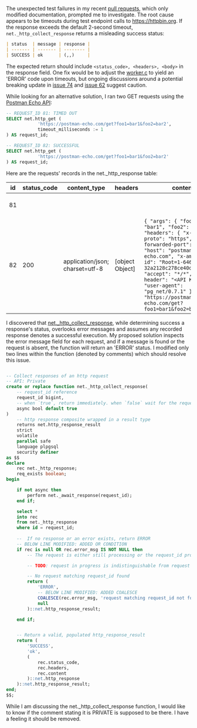 The unexpected test failures in my recent [pull requests](https://github.com/supabase/pg_net/actions/runs/4987953205/attempts/5), which only modified documentation, prompted me to investigate. The root cause appears to be timeouts during test endpoint calls to https://httpbin.org. If the response exceeds the default 2-second timeout, `net._http_collect_response` returns a misleading success status:

```markdown
| status  | message | response |
| ------- | ------- | -------- |
| SUCCESS | ok      | (,,)     |
```
The expected return should include `<status_code>, <headers>, <body>` in the response field. One fix would be to adjust the [worker.c](https://github.com/supabase/pg_net/blob/master/src/worker.c) to yield an 'ERROR' code upon timeouts, but ongoing discussions around a potential breaking update in [issue 74](https://github.com/supabase/pg_net/issues/74) and [issue 62](https://github.com/supabase/pg_net/issues/62) suggest caution.

While looking for an alternative solution, I ran two GET requests using the [Postman Echo API](https://learning.postman.com/docs/developer/echo-api/):

```sql
-- REQUEST_ID 81: TIMED OUT
SELECT net.http_get (
            'https://postman-echo.com/get?foo1=bar1&foo2=bar2',
            timeout_milliseconds := 1
) AS request_id;

-- REQUEST_ID 82: SUCCESSFUL
SELECT net.http_get (
            'https://postman-echo.com/get?foo1=bar1&foo2=bar2'
) AS request_id;
```
Here are the requests' records in the net._http_response table:

| id | status_code | content_type                    | headers         | content                                                                                                                                                                                                                                                                                                                                                                                                  | timed_out | error_msg           | created                       |
|----|-------------|---------------------------------|-----------------|------------------------------------------------------------------------------------------------------------------------------------------------------------------------------------------------------------------------------------------------------------------------------------------------------------------------------------------------------------------------------------------------------------|-----------|---------------------|-------------------------------|
| 81 |             |                                 |                 |                                                                                                                                                                                                                                                                                                                                                                                                          |           | Timeout was reached | 2023-05-18 04:01:07.054579+00 |
| 82 | 200         | application/json; charset=utf-8 | [object Object] | `{ "args": { "foo1": "bar1", "foo2": "bar2" }, "headers": { "x-forwarded-proto": "https", "x-forwarded-port": "443", "host": "postman-echo.com", "x-amzn-trace-id": "Root=1-6465a4be-32a2128c278ce40d3879ff2f", "accept": "*/*", "api-key-header": "<API KEY>", "user-agent": "pg_net/0.7.1" }, "url": "https://postman-echo.com/get?foo1=bar1&foo2=bar2" }` | false     |                     | 2023-05-18 04:08:30.839851+00 |


I discovered that [net._http_collect_response](https://github.com/supabase/pg_net/blob/f7ea986b8241a9adbe278d4868875650a3f7db36/sql/pg_net.sql#L280), while determining success a response's status, overlooks error messages and assumes any recorded response denotes a successful execution. My proposed solution inspects the error message field for each request, and if a message is found or the request is absent, the function will return an 'ERROR' status. I modified only two lines within the function (denoted by comments) which should resolve this issue.


```sql

-- Collect responses of an http request
-- API: Private
create or replace function net._http_collect_response(
    -- request_id reference
    request_id bigint,
    -- when `true`, return immediately. when `false` wait for the request to complete before returning
    async bool default true
)
    -- http response composite wrapped in a result type
    returns net.http_response_result
    strict
    volatile
    parallel safe
    language plpgsql
    security definer
as $$
declare
    rec net._http_response;
    req_exists boolean;
begin

    if not async then
        perform net._await_response(request_id);
    end if;

    select *
    into rec
    from net._http_response
    where id = request_id;
    
    --  If no response or an error exists, return ERROR
    -- BELOW LINE MODIFIED: ADDED OR CONDITION
    if rec is null OR rec.error_msg IS NOT NULL then 
        -- The request is either still processing or the request_id provided does not exist

        -- TODO: request in progress is indistinguishable from request that doesn't exist

        -- No request matching request_id found
        return (
            'ERROR',
            -- BELOW LINE MODIFIED: ADDED COALESCE
            COALESCE(rec.error_msg, 'request matching request_id not found'),
            null
        )::net.http_response_result;

    end if;


    -- Return a valid, populated http_response_result
    return (
        'SUCCESS',
        'ok',
        (
            rec.status_code,
            rec.headers,
            rec.content
        )::net.http_response
    )::net.http_response_result;
end;
$$;
```

While I am discussing the net._http_collect_response function, I would like to know if the comment stating it is PRIVATE is supposed to be there. I have a feeling it should be removed.
